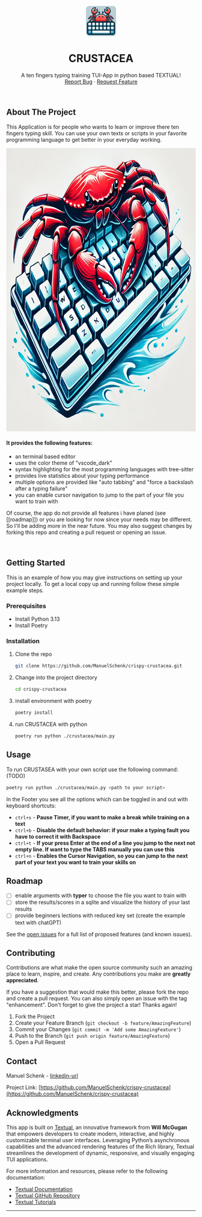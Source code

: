 
<!-- PROJECT LOGO -->
<br />
<div align="center">
  <a href="https://github.com/ManuelSchenk/crispy-crustacea">
    <img src="logo.png" alt="Logo" width="80" height="80">
  </a>
  <h1 align="center">CRUSTACEA</h1>

  <p align="center">
    A ten fingers typing training TUI-App in python based TEXTUAL!
    <br />
    <a href="https://github.com/ManuelSchenk/crispy-crustacea/issues/new?labels=bug&template=bug-report---.md">Report Bug</a>
    &middot;
    <a href="https://github.com/ManuelSchenk/crispy-crustacea/issues/new?labels=enhancement&template=feature-request---.md">Request Feature</a>
  </p>
</div>
<br />

<!-- ABOUT THE PROJECT -->
## About The Project

This Application is for people who wants to learn or improve there ten fingers typing skill.
You can use your own texts or scripts in your favorite programming language to get better in your everyday working.

<div align="center">
    <img src="crustacea.png" alt="Logo" width="924" height="751">
</div>

#### It provides the following features:
* an terminal based editor 
* uses the color theme of "vscode_dark"
* syntax highlighting for the most programming languages with tree-sitter
* provides live statistics about your typing performance
* multiple options are provided like "auto tabbing" and "force a backslash after a typing failure"
* you can enable cursor navigation to jump to the part of your file you want to train with 

 
Of course, the app do not provide all features i have planed (see [[roadmap]]) or you are looking for now since your needs may be different. 
So I'll be adding more in the near future. You may also suggest changes by forking this repo and creating a pull request or opening an issue. 

<br />

<!-- GETTING STARTED -->
## Getting Started

This is an example of how you may give instructions on setting up your project locally.
To get a local copy up and running follow these simple example steps.

### Prerequisites

* Install Python 3.13
* Install Poetry

### Installation


1. Clone the repo
   ```sh
   git clone https://github.com/ManuelSchenk/crispy-crustacea.git
   ```
2. Change into the project directory
   ```sh
   cd crispy-crustacea
   ```
3. install environment with poetry
   ```js
   poetry install
   ```
4. run CRUSTACEA with python
   ```sh
   poetry run python ./crustacea/main.py
   ```



<!-- USAGE EXAMPLES -->
## Usage

To run CRUSTASEA with your own script use the following command:  (TODO)
   ```sh
   poetry run python ./crustacea/main.py <path to your script>
   ```

In the Footer you see all the options which can be toggled in and out with keyboard shortcuts:
* `ctrl+s` - **Pause Timer, if you want to make a break while training on a text**
* `ctrl+b` - **Disable the default behavior: if your make a typing fault you have to correct it with Backspace**
* `ctrl+t` - **If your press Enter at the end of a line you jump to the next not empty line. If want to type the TABS manually you can use this**
* `ctrl+n` - **Enables the Cursor Navigation, so you can jump to the next part of your text you want to train your skills on**


<!-- ROADMAP -->
## Roadmap

- [ ] enable arguments with **typer** to choose the file you want to train with
- [ ] store the results/scores in a sqlite and visualize the history of your last results 
- [ ] provide beginners lections with reduced key set (create the example text with chatGPT)

See the [open issues](https://github.com/ManuelSchenk/crispy-crustacea/issues) for a full list of proposed features (and known issues).




<!-- CONTRIBUTING -->
## Contributing

Contributions are what make the open source community such an amazing place to learn, inspire, and create. Any contributions you make are **greatly appreciated**.

If you have a suggestion that would make this better, please fork the repo and create a pull request. You can also simply open an issue with the tag "enhancement".
Don't forget to give the project a star! Thanks again!

1. Fork the Project
2. Create your Feature Branch (`git checkout -b feature/AmazingFeature`)
3. Commit your Changes (`git commit -m 'Add some AmazingFeature'`)
4. Push to the Branch (`git push origin feature/AmazingFeature`)
5. Open a Pull Request


<!-- CONTACT -->
## Contact

Manuel Schenk - [linkedin-url](linkedin-url)

Project Link: [https://github.com/ManuelSchenk/crispy-crustacea](https://github.com/ManuelSchenk/crispy-crustacea)



<!-- ACKNOWLEDGMENTS -->
## Acknowledgments

This app is built on [Textual](https://textual.textualize.io/), an innovative framework from **Will McGugan** that empowers developers to create modern, interactive, and highly customizable terminal user interfaces. Leveraging Python’s asynchronous capabilities and the advanced rendering features of the Rich library, Textual streamlines the development of dynamic, responsive, and visually engaging TUI applications.

For more information and resources, please refer to the following documentation:
- [Textual Documentation](https://textual.textualize.io/)
- [Textual GitHub Repository](https://github.com/Textualize/textual)
- [Textual Tutorials](https://textual.textualize.io/tutorials/)

---


<!-- MARKDOWN LINKS & IMAGES -->
<!-- https://www.markdownguide.org/basic-syntax/#reference-style-links -->
[issues-url]: https://github.com/ManuelSchenk/crispy-crustacea/issues
[linkedin-url]: https://www.linkedin.com/in/manuel-schenk-48246117a/
[product-screenshot]: crustasea.png



